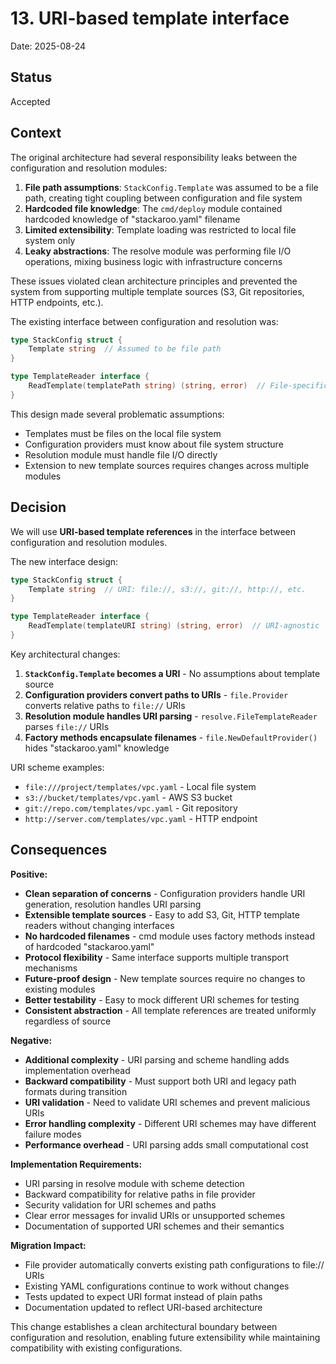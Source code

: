 # 13. URI-based template interface

Date: 2025-08-24

## Status

Accepted

## Context

The original architecture had several responsibility leaks between the configuration and resolution modules:

1. **File path assumptions**: `StackConfig.Template` was assumed to be a file path, creating tight coupling between configuration and file system
2. **Hardcoded file knowledge**: The `cmd/deploy` module contained hardcoded knowledge of "stackaroo.yaml" filename
3. **Limited extensibility**: Template loading was restricted to local file system only
4. **Leaky abstractions**: The resolve module was performing file I/O operations, mixing business logic with infrastructure concerns

These issues violated clean architecture principles and prevented the system from supporting multiple template sources (S3, Git repositories, HTTP endpoints, etc.).

The existing interface between configuration and resolution was:
```go
type StackConfig struct {
    Template string  // Assumed to be file path
}

type TemplateReader interface {
    ReadTemplate(templatePath string) (string, error)  // File-specific
}
```

This design made several problematic assumptions:
- Templates must be files on the local file system
- Configuration providers must know about file system structure
- Resolution module must handle file I/O directly
- Extension to new template sources requires changes across multiple modules

## Decision

We will use **URI-based template references** in the interface between configuration and resolution modules.

The new interface design:
```go
type StackConfig struct {
    Template string  // URI: file://, s3://, git://, http://, etc.
}

type TemplateReader interface {
    ReadTemplate(templateURI string) (string, error)  // URI-agnostic
}
```

Key architectural changes:
1. **`StackConfig.Template` becomes a URI** - No assumptions about template source
2. **Configuration providers convert paths to URIs** - `file.Provider` converts relative paths to `file://` URIs
3. **Resolution module handles URI parsing** - `resolve.FileTemplateReader` parses `file://` URIs
4. **Factory methods encapsulate filenames** - `file.NewDefaultProvider()` hides "stackaroo.yaml" knowledge

URI scheme examples:
- `file:///project/templates/vpc.yaml` - Local file system
- `s3://bucket/templates/vpc.yaml` - AWS S3 bucket
- `git://repo.com/templates/vpc.yaml` - Git repository
- `http://server.com/templates/vpc.yaml` - HTTP endpoint

## Consequences

**Positive:**
- **Clean separation of concerns** - Configuration providers handle URI generation, resolution handles URI parsing
- **Extensible template sources** - Easy to add S3, Git, HTTP template readers without changing interfaces
- **No hardcoded filenames** - cmd module uses factory methods instead of hardcoded "stackaroo.yaml"
- **Protocol flexibility** - Same interface supports multiple transport mechanisms
- **Future-proof design** - New template sources require no changes to existing modules
- **Better testability** - Easy to mock different URI schemes for testing
- **Consistent abstraction** - All template references are treated uniformly regardless of source

**Negative:**
- **Additional complexity** - URI parsing and scheme handling adds implementation overhead
- **Backward compatibility** - Must support both URI and legacy path formats during transition
- **URI validation** - Need to validate URI schemes and prevent malicious URIs
- **Error handling complexity** - Different URI schemes may have different failure modes
- **Performance overhead** - URI parsing adds small computational cost

**Implementation Requirements:**
- URI parsing in resolve module with scheme detection
- Backward compatibility for relative paths in file provider
- Security validation for URI schemes and paths
- Clear error messages for invalid URIs or unsupported schemes
- Documentation of supported URI schemes and their semantics

**Migration Impact:**
- File provider automatically converts existing path configurations to file:// URIs
- Existing YAML configurations continue to work without changes
- Tests updated to expect URI format instead of plain paths
- Documentation updated to reflect URI-based architecture

This change establishes a clean architectural boundary between configuration and resolution, enabling future extensibility while maintaining compatibility with existing configurations.